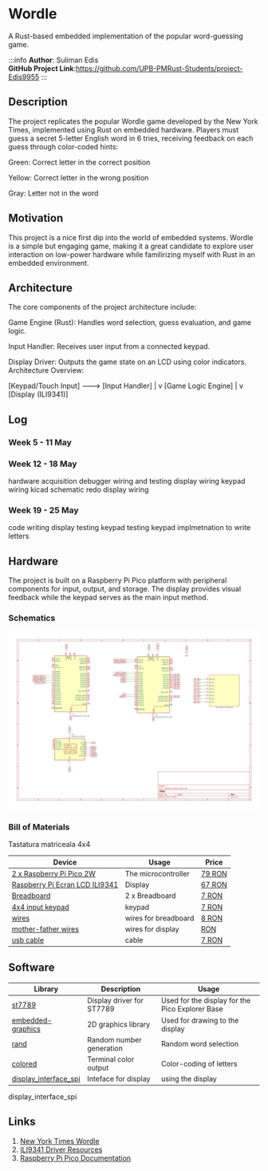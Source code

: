 # Wordle
A Rust-based embedded implementation of the popular word-guessing game.


:::info
**Author**: Suliman Edis \
**GitHub Project Link**:https://github.com/UPB-PMRust-Students/proiect-Edis9955
:::

## Description

The project replicates the popular Wordle game developed by the New York Times, implemented using Rust on embedded hardware. Players must guess a secret 5-letter English word in 6 tries, receiving feedback on each guess through color-coded hints:

Green: Correct letter in the correct position

Yellow: Correct letter in the wrong position

Gray: Letter not in the word

## Motivation

This project is a nice first dip into the world of embedded systems. Wordle is a simple but engaging game, making it a great candidate to explore user interaction on low-power hardware while familirizing myself with Rust in an embedded environment.

## Architecture 
The core components of the project architecture include:

Game Engine (Rust): Handles word selection, guess evaluation, and game logic.

Input Handler: Receives user input from a connected keypad.

Display Driver: Outputs the game state on an LCD using color indicators.
Architecture Overview:

[Keypad/Touch Input] ---> [Input Handler] 
                                |
                                v
                        [Game Logic Engine]
                                |
                                v
                         [Display (ILI9341)]


## Log

<!-- write your progress here every week -->

### Week 5 - 11 May

### Week 12 - 18 May
hardware acquisition
debugger wiring and testing
display wiring
keypad wiring
kicad schematic
redo display wiring

### Week 19 - 25 May
code writing
display testing
keypad testing
keypad implmetnation to write letters

## Hardware
The project is built on a Raspberry Pi Pico platform with peripheral components for input, output, and storage. The display provides visual feedback while the keypad serves as the main input method.
### Schematics
![KiCAD Schematic](kicad_img.svg)

### Bill of Materials

<!-- Fill out this table with all the hardware components that you might need.

The format is 
```
| [Device](link://to/device) | This is used ... | [price](link://to/store) |

```

-->Tastatura matriceala 4x4 

| Device | Usage | Price |
|--------|--------|-------|
| [2 x Raspberry Pi Pico 2W](https://www.optimusdigital.ro/ro/placi-raspberry-pi/13327-raspberry-pi-pico-2-w.html?search_query=raspberry+pi+pico+2w&results=26) | The microcontroller | [79 RON](https://www.optimusdigital.ro/en/raspberry-pi-boards/12394-raspberry-pi-pico-w.html) |
[Raspberry Pi Ecran LCD ILI9341](https://www.bitmi.ro/module-electronice/ecran-lcd-ili9341-cu-touch-si-slot-pentru-card-sd-2-4-10797-bitmi-ro.html) | Display | [67 RON](https://www.optimusdigital.ro/en/raspberry-pi-boards/12394-raspberry-pi-pico-w.html) |
[Breadboard](https://www.bitmi.ro/module-electronice/ecran-lcd-ili9341-cu-touch-si-slot-pentru-card-sd-2-4-10797-bitmi-ro.html) | 2 x Breadboard  | [7 RON](https://www.optimusdigital.ro/ro/prototipare-breadboard-uri/13249-breadboard-300-puncte.html?search_query=Breadboard+300+puncte&results=1) |
[4x4 input keypad](https://www.bitmi.ro/module-electronice/ecran-lcd-ili9341-cu-touch-si-slot-pentru-card-sd-2-4-10797-bitmi-ro.html) | keypad | [7 RON](https://www.optimusdigital.ro/ro/senzori-senzori-de-atingere/470-tastatura-matriceala-4x4-cu-conector-pin-de-tip-mama.html?search_query=Tastatura+matriceala+4x4&results=2) |
[wires ](https://www.optimusdigital.ro/ro/fire-fire-mufate/12-set-de-cabluri-pentru-breadboard.html?search_query=fire+breadboard&results=58) | wires for breadboard| [8 RON](https://www.optimusdigital.ro/ro/senzori-senzori-de-atingere/470-tastatura-matriceala-4x4-cu-conector-pin-de-tip-mama.html?search_query=Tastatura+matriceala+4x4&results=2) |
[mother-father wires](https://www.optimusdigital.ro/ro/fire-fire-mufate/878-set-fire-mama-tata-40p-30-cm.html?search_query=fire&results=426) | wires for display | [ RON](https://www.optimusdigital.ro/ro/senzori-senzori-de-atingere/470-tastatura-matriceala-4x4-cu-conector-pin-de-tip-mama.html?search_query=Tastatura+matriceala+4x4&results=2) |
[usb cable](https://www.bitmi.ro/module-electronice/ecran-lcd-ili9341-cu-touch-si-slot-pentru-card-sd-2-4-10797-bitmi-ro.html) | cable | [7 RON](https://www.optimusdigital.ro/ro/senzori-senzori-de-atingere/470-tastatura-matriceala-4x4-cu-conector-pin-de-tip-mama.html?search_query=Tastatura+matriceala+4x4&results=2) |





## Software

| Library | Description | Usage |
|---------|-------------|-------|
| [st7789](https://github.com/almindor/st7789) | Display driver for ST7789 | Used for the display for the Pico Explorer Base |
| [embedded-graphics](https://github.com/embedded-graphics/embedded-graphics) | 2D graphics library | Used for drawing to the display |
| [rand](https://crates.io/crates/rand)                      | Random number generation                   | Random word selection          |
| [colored](https://crates.io/crates/colored)                | Terminal color output | Color-coding of letters        |
| [display_interface_spi](https://crates.io/crates/display-interface-spi)                | Inteface for display | using the display        |

display_interface_spi
## Links

<!-- Add a few links that inspired you and that you think you will use for your project -->

1. [New York Times Wordle](https://www.nytimes.com/games/wordle/index.html)
3. [ILI9341 Driver Resources](https://docs.cirkitdesigner.com/component/b6591399-68e1-49f4-b5f6-0d512e7af130/ili9341-tft-display)
4. [Raspberry Pi Pico Documentation](https://www.raspberrypi.com/documentation/microcontrollers/pico-series.html)